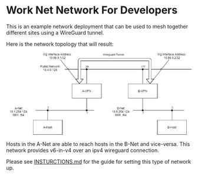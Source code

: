 # Work Net Network For Developers
This is an example network deployment that can be used to mesh together different sites using a WireGuard tunnel.

Here is the network topology that will result:

![Current Network Topology](doc/WorkNet-Topology-Today.png)

Hosts in the A-Net are able to reach hosts in the B-Net and vice-versa. This network provides v6-in-v4 over an ipv4 wireguard connection. 

Please see [INSTURCTIONS.md](doc/INSTURCTIONS.md) for the guide for setting this type of network up.
